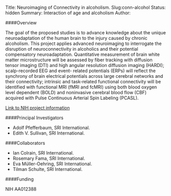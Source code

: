 Title: Neuroimaging of Connectivity in alcoholism.
Slug:conn-alcohol
Status: hidden
Summary: Interaction of age and alcoholism
Author:

####Overview

 The goal of the proposed studies is to advance knowledge about the unique neuroadaptation of the human brain to the injury caused by chronic alcoholism. This project applies advanced neuroimaging to interrogate the disruption of neuroconnectivity in alcoholics and their potential compensatory neuroadaptation. Quantitative measurement of brain white matter microstructure will be assessed by fiber tracking with diffusion tensor imaging (DTI) and high angular resolution diffusion imaging (HARDI); scalp-recorded EEG and event- related potentials (ERPs) will reflect the synchrony of brain electrical potentials across large cerebral networks and their connectivity; intrinsic and task-related functional connectivity will be identified with functional MRI (fMRI and fcMRI) using both blood oxygen level dependent (BOLD) and noninvasive cerebral blood flow (CBF) acquired with Pulse Continuous Arterial Spin Labeling (PCASL).

 [Link to NIH project information][conn]

####Principal Investigators

* Adolf Pfefferbaum, SRI International.
* Edith V. Sullivan, SRI International.

####Collaborators

* Ian Colrain, SRI International.
* Rosemary Fama, SRI International.
* Eva Mϋller-Oehring, SRI International.
* Tilman Schulte, SRI International.


####Funding

 NIH AA012388

[conn]: https://projectreporter.nih.gov/project_info_description.cfm?aid=8797283&icde=29447440
